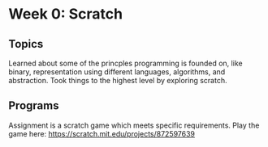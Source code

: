 # Week 0: Scratch
## Topics
Learned about some of the princples programming is founded on, like binary, representation using different languages, algorithms, and abstraction. Took things to the highest level by exploring scratch. 
## Programs
Assignment is a scratch game which meets specific requirements. Play the game here: https://scratch.mit.edu/projects/872597639